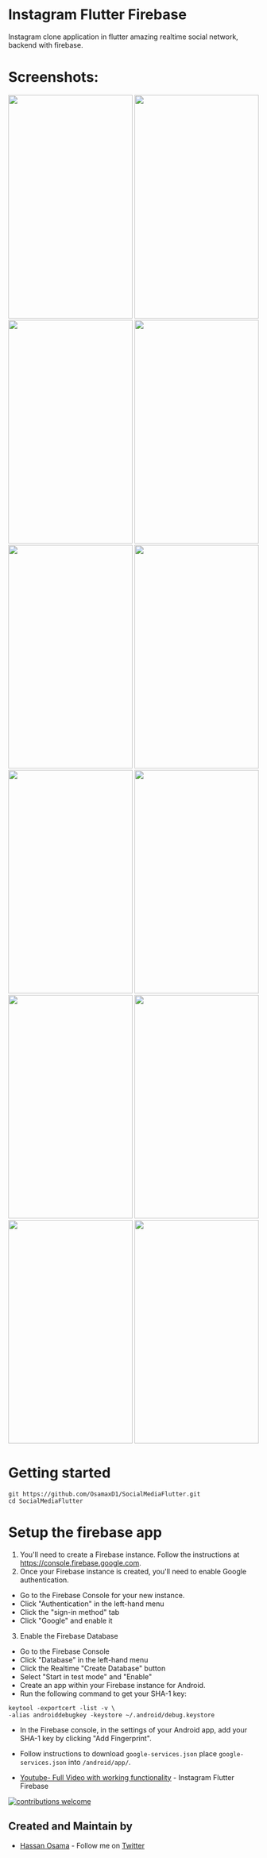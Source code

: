 # Instagram Flutter Firebase

Instagram clone application in flutter amazing realtime social network, backend with firebase.


# Screenshots:
<img src="https://github.com/OsamaxD1/SocialMediaFlutter/blob/master/assets/gitimages/insta0.JPG" height="450" width="250"> <img src="https://github.com/OsamaxD1/SocialMediaFlutter/blob/master/assets/gitimages/insta1.JPG" height="450" width="250"> <img src="https://github.com/OsamaxD1/SocialMediaFlutter/blob/master/assets/gitimages/insta2.JPG" height="450" width="250"> <img src="https://github.com/OsamaxD1/SocialMediaFlutter/blob/master/assets/gitimages/insta3.JPG" height="450" width="250"> <img src="https://github.com/OsamaxD1/SocialMediaFlutter/blob/master/assets/gitimages/insta4.JPG" height="450" width="250"> <img src="https://github.com/OsamaxD1/SocialMediaFlutter/blob/master/assets/gitimages/insta5.JPG" height="450" width="250"> <img src="https://github.com/OsamaxD1/SocialMediaFlutter/blob/master/assets/gitimages/insta6.JPG" height="450" width="250"> <img src="https://github.com/OsamaxD1/SocialMediaFlutter/blob/master/assets/gitimages/insta7.JPG" height="450" width="250"> <img src="https://github.com/OsamaxD1/SocialMediaFlutter/blob/master/assets/gitimages/insta8.JPG" height="450" width="250"> <img src="https://github.com/OsamaxD1/SocialMediaFlutter/blob/master/assets/gitimages/insta9.JPG" height="450" width="250"> <img src="https://github.com/OsamaxD1/SocialMediaFlutter/blob/master/assets/gitimages/insta10.JPG" height="450" width="250"> <img src="https://github.com/OsamaxD1/SocialMediaFlutter/blob/master/assets/gitimages/insta11.JPG" height="450" width="250">


# Getting started
```
git https://github.com/OsamaxD1/SocialMediaFlutter.git
cd SocialMediaFlutter
```

# Setup the firebase app
1. You'll need to create a Firebase instance. Follow the instructions at https://console.firebase.google.com.
2. Once your Firebase instance is created, you'll need to enable Google authentication.
* Go to the Firebase Console for your new instance.
* Click "Authentication" in the left-hand menu
* Click the "sign-in method" tab
* Click "Google" and enable it
3. Enable the Firebase Database
* Go to the Firebase Console
* Click "Database" in the left-hand menu
* Click the Realtime "Create Database" button
* Select "Start in test mode" and "Enable"
* Create an app within your Firebase instance for Android.
* Run the following command to get your SHA-1 key:

```
keytool -exportcert -list -v \
-alias androiddebugkey -keystore ~/.android/debug.keystore
```


* In the Firebase console, in the settings of your Android app, add your SHA-1 key by clicking "Add Fingerprint".
* Follow instructions to download ```google-services.json```
place ```google-services.json``` into ```/android/app/```.

* [Youtube- Full Video with working functionality](https://youtu.be/3EDbg7q-o3M) - Instagram Flutter Firebase


[![contributions welcome](https://img.shields.io/badge/contributions-welcome-brightgreen.svg?style=flat)](https://github.com/OsamaxD1/SocialMediaFlutter/issues)


## Created and Maintain by
* [Hassan Osama](https://github.com/OsamaxD1) - Follow me on [Twitter](https://twitter.com/whatosama) 

